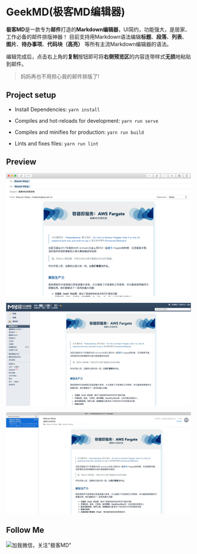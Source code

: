 # GeekMD(极客MD编辑器)

**极客MD**是一款专为**邮件**打造的**Markdown编辑器**，UI简约，功能强大，是居家、工作必备的邮件排版神器！
目前支持用Markdown语法编辑**标题**、**段落**、**列表**、**图片**、**待办事项**、**代码块（高亮）** 等所有主流Markdown编辑器的语法。

编辑完成后，点击右上角的**复制**按钮即可将**右侧预览区**的内容连带样式**无损**地粘贴到邮件。

>妈妈再也不用担心我的邮件排版了!

## Project setup

- Install Dependencies: `yarn install`

- Compiles and hot-reloads for development: `yarn run serve`

- Compiles and minifies for production: `yarn run build`

- Lints and fixes files: `yarn run lint`

## Preview

![编辑邮件，粘贴到邮箱效果预览](./docs/data/preview.png)

![QQ邮箱收到邮件的效果预览](./docs/data/preview2.jpeg)

![Mac Mail收到邮件的效果预览](./docs/data/preview3.jpeg)


## Follow Me
![加我微信，关注"极客MD"](https://upload-images.jianshu.io/upload_images/2154287-ffa8d2b528dec1a4?imageMogr2/auto-orient/strip%7CimageView2/2/w/200)


